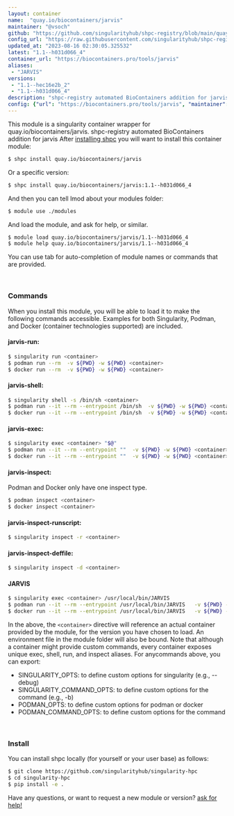 ```yaml
---
layout: container
name:  "quay.io/biocontainers/jarvis"
maintainer: "@vsoch"
github: "https://github.com/singularityhub/shpc-registry/blob/main/quay.io/biocontainers/jarvis/container.yaml"
config_url: "https://raw.githubusercontent.com/singularityhub/shpc-registry/main/quay.io/biocontainers/jarvis/container.yaml"
updated_at: "2023-08-16 02:30:05.325532"
latest: "1.1--h031d066_4"
container_url: "https://biocontainers.pro/tools/jarvis"
aliases:
 - "JARVIS"
versions:
 - "1.1--hec16e2b_2"
 - "1.1--h031d066_4"
description: "shpc-registry automated BioContainers addition for jarvis"
config: {"url": "https://biocontainers.pro/tools/jarvis", "maintainer": "@vsoch", "description": "shpc-registry automated BioContainers addition for jarvis", "latest": {"1.1--h031d066_4": "sha256:117b2e8a7aef1adbd82e04e038237761c5034f411cc4637c989c2ecc43bf57b9"}, "tags": {"1.1--hec16e2b_2": "sha256:f8f4754f154a2e1e85c90c9ba39c782f1e15256969e2db64694f34e17dad1d3b", "1.1--h031d066_4": "sha256:117b2e8a7aef1adbd82e04e038237761c5034f411cc4637c989c2ecc43bf57b9"}, "docker": "quay.io/biocontainers/jarvis", "aliases": {"JARVIS": "/usr/local/bin/JARVIS"}}
---
```


This module is a singularity container wrapper for quay.io/biocontainers/jarvis.
shpc-registry automated BioContainers addition for jarvis
After [installing shpc](#install) you will want to install this container module:


```bash
$ shpc install quay.io/biocontainers/jarvis
```

Or a specific version:

```bash
$ shpc install quay.io/biocontainers/jarvis:1.1--h031d066_4
```

And then you can tell lmod about your modules folder:

```bash
$ module use ./modules
```

And load the module, and ask for help, or similar.

```bash
$ module load quay.io/biocontainers/jarvis/1.1--h031d066_4
$ module help quay.io/biocontainers/jarvis/1.1--h031d066_4
```

You can use tab for auto-completion of module names or commands that are provided.

<br>

### Commands

When you install this module, you will be able to load it to make the following commands accessible.
Examples for both Singularity, Podman, and Docker (container technologies supported) are included.

#### jarvis-run:

```bash
$ singularity run <container>
$ podman run --rm  -v ${PWD} -w ${PWD} <container>
$ docker run --rm  -v ${PWD} -w ${PWD} <container>
```

#### jarvis-shell:

```bash
$ singularity shell -s /bin/sh <container>
$ podman run --it --rm --entrypoint /bin/sh  -v ${PWD} -w ${PWD} <container>
$ docker run --it --rm --entrypoint /bin/sh  -v ${PWD} -w ${PWD} <container>
```

#### jarvis-exec:

```bash
$ singularity exec <container> "$@"
$ podman run --it --rm --entrypoint ""  -v ${PWD} -w ${PWD} <container> "$@"
$ docker run --it --rm --entrypoint ""  -v ${PWD} -w ${PWD} <container> "$@"
```

#### jarvis-inspect:

Podman and Docker only have one inspect type.

```bash
$ podman inspect <container>
$ docker inspect <container>
```

#### jarvis-inspect-runscript:

```bash
$ singularity inspect -r <container>
```

#### jarvis-inspect-deffile:

```bash
$ singularity inspect -d <container>
```


#### JARVIS

```bash
$ singularity exec <container> /usr/local/bin/JARVIS
$ podman run --it --rm --entrypoint /usr/local/bin/JARVIS   -v ${PWD} -w ${PWD} <container> -c " $@"
$ docker run --it --rm --entrypoint /usr/local/bin/JARVIS   -v ${PWD} -w ${PWD} <container> -c " $@"
```



In the above, the `<container>` directive will reference an actual container provided
by the module, for the version you have chosen to load. An environment file in the
module folder will also be bound. Note that although a container
might provide custom commands, every container exposes unique exec, shell, run, and
inspect aliases. For anycommands above, you can export:

 - SINGULARITY_OPTS: to define custom options for singularity (e.g., --debug)
 - SINGULARITY_COMMAND_OPTS: to define custom options for the command (e.g., -b)
 - PODMAN_OPTS: to define custom options for podman or docker
 - PODMAN_COMMAND_OPTS: to define custom options for the command

<br>

### Install

You can install shpc locally (for yourself or your user base) as follows:

```bash
$ git clone https://github.com/singularityhub/singularity-hpc
$ cd singularity-hpc
$ pip install -e .
```

Have any questions, or want to request a new module or version? [ask for help!](https://github.com/singularityhub/singularity-hpc/issues)